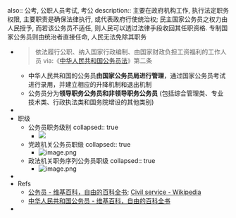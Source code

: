 also:: 公考, 公职人员考试, 考公
description:: 主要在政府机构工作, 执行法定职务权限, 主要职责是确保法律执行, 或代表政府行使统治权; 民主国家公务员之权力由人民授予, 而若该公务员不适任, 则人民可以透过法律手段收回其任职资格. 专制国家公务员则由统治者直接任命, 人民无法免除其职务

- > 依法履行公职、纳入国家行政编制、由国家财政负担工资福利的工作人员
  via:《[中华人民共和国公务员法](https://zh.wikisource.org/wiki/%E4%B8%AD%E5%8D%8E%E4%BA%BA%E6%B0%91%E5%85%B1%E5%92%8C%E5%9B%BD%E5%85%AC%E5%8A%A1%E5%91%98%E6%B3%95)》第二条
  - 中华人民共和国的公务员**由国家公务员局进行管理**，通过国家公务员考试进行录用，并建立相应的升降机制和退出机制
  - 公务员分为**领导职务公务员和非领导职务公务员** (包括综合管理类、专业技术类、行政执法类和国务院增设的其他类别)
-
- 职级
  - 公务员职务级别
    collapsed:: true
    - ![](../assets/archived/image_1663935857891_0.jpg)
  - 党政机关公务员职级
    collapsed:: true
    - ![image.png](../assets/archived/image_1663935709994_0.png)
  - 政法机关职务序列公务员职级
    collapsed:: true
    - ![image.png](../assets/archived/image_1663935578212_0.png)
-
- Refs
  - [公务员 - 维基百科，自由的百科全书](https://zh.wikipedia.org/zh-cn/%E5%85%AC%E5%8B%99%E5%93%A1); [Civil service - Wikipedia](https://en.wikipedia.org/wiki/Civil_service)
  - [中华人民共和国公务员 - 维基百科，自由的百科全书](https://zh.wikipedia.org/zh-cn/%E4%B8%AD%E5%8D%8E%E4%BA%BA%E6%B0%91%E5%85%B1%E5%92%8C%E5%9B%BD%E5%85%AC%E5%8A%A1%E5%91%98)
-
